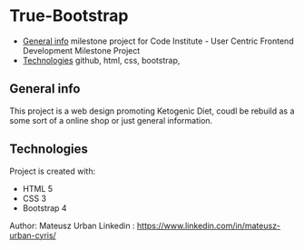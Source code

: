 # True-Bootstrap
* [General info](#general-info)
milestone project for Code Institute - User Centric Frontend Development Milestone Project
* [Technologies](#technologies)
github, html, css, bootstrap,

## General info
This project is a web design promoting Ketogenic Diet, coudl be rebuild as a some sort of a online shop or just general information.
	
## Technologies
Project is created with:
* HTML 5
* CSS 3
* Bootstrap 4
	

Author:
Mateusz Urban
Linkedin : https://www.linkedin.com/in/mateusz-urban-cyris/